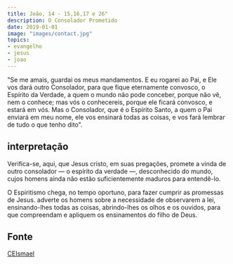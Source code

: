 ```yaml
---
title: João, 14 - 15,16,17 e 26"
description: O Consolador Prometido
date: 2019-01-01
image: "images/contact.jpg"
topics:
- evangelho
- jesus
- joao
---
```


"Se me amais, guardai os meus mandamentos. E eu rogarei ao Pai, e Ele vos dará
outro Consolador, para que fique eternamente convosco, o Espírito da Verdade, a
quem o mundo não pode conceber, porque não vê, nem o conhece; mas vós o
conhecereis, porque ele ficará convosco, e estará em vós. Mas o Consolador, que
é o Espírito Santo, a quem o Pai enviará em meu nome, ele vos ensinará todas as
coisas, e vos fará lembrar de tudo o que tenho dito". 


## interpretação
Verifica-se, aqui, que Jesus cristo, em suas pregações, promete a vinda de outro
consolador — o espírito da verdade —, desconhecido do mundo, cujos homens ainda
não estão suficientemente maduros para entendê-lo. 

O Espiritismo chega, no tempo oportuno, para fazer cumprir as promessas de
Jesus. adverte os homens sobre a necessidade de observarem a lei, ensinando-lhes
todas as coisas, abrindo-lhes os olhos e os ouvidos, para que compreendam e
apliquem os ensinamentos do filho de Deus.

## Fonte
[CEIsmael](https://www.ceismael.com.br/download/apostila/apost1.htm#CONSOLADOR%20PROMETIDO)
